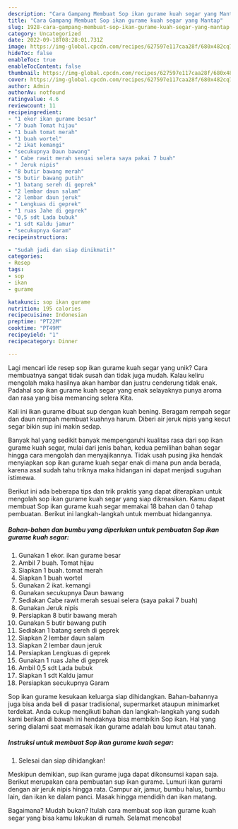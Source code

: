 ```yaml
---
description: "Cara Gampang Membuat Sop ikan gurame kuah segar yang Mantap"
title: "Cara Gampang Membuat Sop ikan gurame kuah segar yang Mantap"
slug: 1928-cara-gampang-membuat-sop-ikan-gurame-kuah-segar-yang-mantap
category: Uncategorized
date: 2022-09-18T08:28:01.731Z
image: https://img-global.cpcdn.com/recipes/627597e117caa28f/680x482cq70/sop-ikan-gurame-kuah-segar-foto-resep-utama.jpg
hideToc: false
enableToc: true
enableTocContent: false
thumbnail: https://img-global.cpcdn.com/recipes/627597e117caa28f/680x482cq70/sop-ikan-gurame-kuah-segar-foto-resep-utama.jpg
cover: https://img-global.cpcdn.com/recipes/627597e117caa28f/680x482cq70/sop-ikan-gurame-kuah-segar-foto-resep-utama.jpg
author: Admin
authorAv: notfound
ratingvalue: 4.6
reviewcount: 11
recipeingredient:
- "1 ekor ikan gurame besar"
- "7 buah Tomat hijau"
- "1 buah tomat merah"
- "1 buah wortel"
- "2 ikat kemangi"
- "secukupnya Daun bawang"
- " Cabe rawit merah sesuai selera saya pakai 7 buah"
- " Jeruk nipis"
- "8 butir bawang merah"
- "5 butir bawang putih"
- "1 batang sereh di geprek"
- "2 lembar daun salam"
- "2 lembar daun jeruk"
- " Lengkuas di geprek"
- "1 ruas Jahe di geprek"
- "0,5 sdt Lada bubuk"
- "1 sdt Kaldu jamur"
- "secukupnya Garam"
recipeinstructions:

- "Sudah jadi dan siap dinikmati!"
categories:
- Resep
tags:
- sop
- ikan
- gurame

katakunci: sop ikan gurame 
nutrition: 195 calories
recipecuisine: Indonesian
preptime: "PT22M"
cooktime: "PT49M"
recipeyield: "1"
recipecategory: Dinner

---
```





Lagi mencari ide resep sop ikan gurame kuah segar yang unik? Cara membuatnya sangat tidak susah dan tidak juga mudah. Kalau keliru mengolah maka hasilnya akan hambar dan justru cenderung tidak enak. Padahal sop ikan gurame kuah segar yang enak selayaknya punya aroma dan rasa yang bisa memancing selera Kita.





Kali ini ikan gurame dibuat sup dengan kuah bening. Beragam rempah segar dan daun rempah membuat kuahnya harum. Diberi air jeruk nipis yang kecut segar bikin sup ini makin sedap.

Banyak hal yang sedikit banyak mempengaruhi kualitas rasa dari sop ikan gurame kuah segar, mulai dari jenis bahan, kedua pemilihan bahan segar hingga cara mengolah dan menyajikannya. Tidak usah pusing jika hendak menyiapkan sop ikan gurame kuah segar enak di mana pun anda berada, karena asal sudah tahu triknya maka hidangan ini dapat menjadi suguhan istimewa.






Berikut ini ada beberapa tips dan trik praktis yang dapat diterapkan untuk mengolah sop ikan gurame kuah segar yang siap dikreasikan. Kamu dapat membuat Sop ikan gurame kuah segar memakai 18 bahan dan 0 tahap pembuatan. Berikut ini langkah-langkah untuk membuat hidangannya.

<!--inarticleads1-->

##### Bahan-bahan dan bumbu yang diperlukan untuk pembuatan Sop ikan gurame kuah segar:

1. Gunakan 1 ekor. ikan gurame besar
1. Ambil 7 buah. Tomat hijau
1. Siapkan 1 buah. tomat merah
1. Siapkan 1 buah wortel
1. Gunakan 2 ikat. kemangi
1. Gunakan secukupnya Daun bawang
1. Sediakan  Cabe rawit merah sesuai selera (saya pakai 7 buah)
1. Gunakan  Jeruk nipis
1. Persiapkan 8 butir bawang merah
1. Gunakan 5 butir bawang putih
1. Sediakan 1 batang sereh di geprek
1. Siapkan 2 lembar daun salam
1. Siapkan 2 lembar daun jeruk
1. Persiapkan  Lengkuas di geprek
1. Gunakan 1 ruas Jahe di geprek
1. Ambil 0,5 sdt Lada bubuk
1. Siapkan 1 sdt Kaldu jamur
1. Persiapkan secukupnya Garam


Sop ikan gurame kesukaan keluarga siap dihidangkan. Bahan-bahannya juga bisa anda beli di pasar tradisional, supermarket ataupun minimarket terdekat. Anda cukup mengikuti bahan dan langkah-langkah yang sudah kami berikan di bawah ini hendaknya bisa membikin Sop ikan. Hal yang sering dialami saat memasak ikan gurame adalah bau lumut atau tanah. 

<!--inarticleads2-->

##### Instruksi untuk membuat Sop ikan gurame kuah segar:


1. Selesai dan siap dihidangkan!

Meskipun demikian, sup ikan gurame juga dapat dikonsumsi kapan saja. Berikut merupakan cara pembuatan sup ikan gurame. Lumuri ikan gurami dengan air jeruk nipis hingga rata. Campur air, jamur, bumbu halus, bumbu lain, dan ikan ke dalam panci. Masak hingga mendidih dan ikan matang. 

Bagaimana? Mudah bukan? Itulah cara membuat sop ikan gurame kuah segar yang bisa kamu lakukan di rumah. Selamat mencoba!
